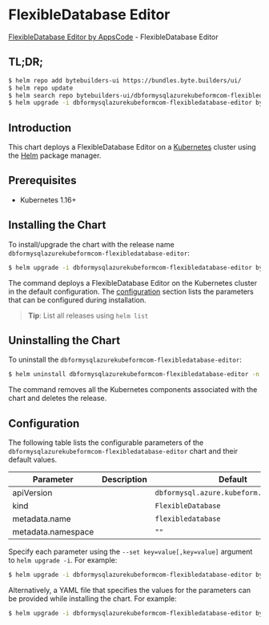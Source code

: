 # FlexibleDatabase Editor

[FlexibleDatabase Editor by AppsCode](https://byte.builders) - FlexibleDatabase Editor

## TL;DR;

```bash
$ helm repo add bytebuilders-ui https://bundles.byte.builders/ui/
$ helm repo update
$ helm search repo bytebuilders-ui/dbformysqlazurekubeformcom-flexibledatabase-editor --version=v0.4.18
$ helm upgrade -i dbformysqlazurekubeformcom-flexibledatabase-editor bytebuilders-ui/dbformysqlazurekubeformcom-flexibledatabase-editor -n default --create-namespace --version=v0.4.18
```

## Introduction

This chart deploys a FlexibleDatabase Editor on a [Kubernetes](http://kubernetes.io) cluster using the [Helm](https://helm.sh) package manager.

## Prerequisites

- Kubernetes 1.16+

## Installing the Chart

To install/upgrade the chart with the release name `dbformysqlazurekubeformcom-flexibledatabase-editor`:

```bash
$ helm upgrade -i dbformysqlazurekubeformcom-flexibledatabase-editor bytebuilders-ui/dbformysqlazurekubeformcom-flexibledatabase-editor -n default --create-namespace --version=v0.4.18
```

The command deploys a FlexibleDatabase Editor on the Kubernetes cluster in the default configuration. The [configuration](#configuration) section lists the parameters that can be configured during installation.

> **Tip**: List all releases using `helm list`

## Uninstalling the Chart

To uninstall the `dbformysqlazurekubeformcom-flexibledatabase-editor`:

```bash
$ helm uninstall dbformysqlazurekubeformcom-flexibledatabase-editor -n default
```

The command removes all the Kubernetes components associated with the chart and deletes the release.

## Configuration

The following table lists the configurable parameters of the `dbformysqlazurekubeformcom-flexibledatabase-editor` chart and their default values.

|     Parameter      | Description |                       Default                       |
|--------------------|-------------|-----------------------------------------------------|
| apiVersion         |             | <code>dbformysql.azure.kubeform.com/v1alpha1</code> |
| kind               |             | <code>FlexibleDatabase</code>                       |
| metadata.name      |             | <code>flexibledatabase</code>                       |
| metadata.namespace |             | <code>""</code>                                     |


Specify each parameter using the `--set key=value[,key=value]` argument to `helm upgrade -i`. For example:

```bash
$ helm upgrade -i dbformysqlazurekubeformcom-flexibledatabase-editor bytebuilders-ui/dbformysqlazurekubeformcom-flexibledatabase-editor -n default --create-namespace --version=v0.4.18 --set apiVersion=dbformysql.azure.kubeform.com/v1alpha1
```

Alternatively, a YAML file that specifies the values for the parameters can be provided while
installing the chart. For example:

```bash
$ helm upgrade -i dbformysqlazurekubeformcom-flexibledatabase-editor bytebuilders-ui/dbformysqlazurekubeformcom-flexibledatabase-editor -n default --create-namespace --version=v0.4.18 --values values.yaml
```
